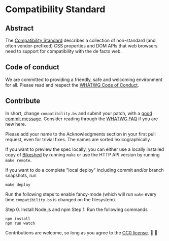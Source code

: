 # Compatibility Standard

## Abstract

The [Compatibility Standard](https://compat.spec.whatwg.org/) describes a collection of non-standard (and often vendor-prefixed) CSS properties and DOM APIs that web browsers need to support for compatibility with the de facto web.

## Code of conduct

We are committed to providing a friendly, safe and welcoming environment for all. Please read and
respect the [WHATWG Code of Conduct](https://whatwg.org/code-of-conduct).

## Contribute

In short, change `compatibility.bs` and submit your patch, with a
[good commit message](https://github.com/erlang/otp/wiki/Writing-good-commit-messages). Consider
reading through the [WHATWG FAQ](https://wiki.whatwg.org/wiki/FAQ) if you are new here.

Please add your name to the Acknowledgments section in your first pull request, even for trivial
fixes. The names are sorted lexicographically.

If you want to preview the spec locally, you can either use a locally installed copy of
[Bikeshed](https://github.com/tabatkins/bikeshed) by running `make` or use the HTTP API version by
running `make remote`.

If you want to do a complete "local deploy" including commit and/or branch snapshots, run

```
make deploy
```

Run the following steps to enable fancy-mode (which will run `make` every time `compatibility.bs` is changed on the filesystem).

Step 0. Install Node.js and npm
Step 1: Run the following commands

```
npm install
npm run watch
```

Contributions are welcome, so long as you agree to the [CC0 license](LICENSE). :rainbow: :stars:
